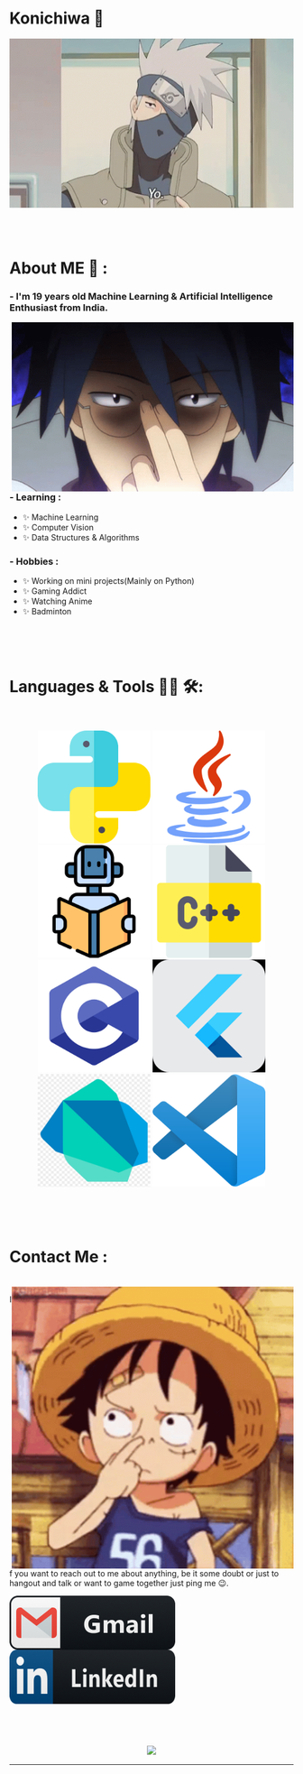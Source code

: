 # Konichiwa 👋

<div align="center">
<img height="300" width="700" alt="GIF" align="center" src="https://github.com/anshul-sharma-2002/anshul-sharma-2002/blob/master/assets/yo.gif">
</div>

</br>
</br>
</br>


# About ME 💬 :

### - I'm 19 years  old Machine Learning & Artificial Intelligence Enthusiast from India.

<img height="300" width="500" alt="GIF" align="right" src="https://github.com/anshul-sharma-2002/anshul-sharma-2002/blob/master/assets/glasses.gif">

### - Learning :
- ✨ Machine Learning
- ✨ Computer Vision
- ✨ Data Structures & Algorithms

### - Hobbies : 
- ✨ Working on mini projects(Mainly on Python)
- ✨ Gaming Addict
- ✨ Watching Anime
- ✨ Badminton

</br>
</br>
</br>



# Languages & Tools 👨‍💻 🛠:
</br>

<p align="center">

<!-- For more icons please follow  https://github.com/MikeCodesDotNET/ColoredBadges -->
<img src="https://github.com/anshul-sharma-2002/anshul-sharma-2002/blob/master/assets/python.png" alt="python" width="200" height="200">
<img src="https://github.com/anshul-sharma-2002/anshul-sharma-2002/blob/master/assets/java.png" alt="java"  width="200" height="200">
<img src="https://github.com/anshul-sharma-2002/anshul-sharma-2002/blob/master/assets/learning.png" alt="AI" width="200" height="200">
<img src="https://github.com/anshul-sharma-2002/anshul-sharma-2002/blob/master/assets/c.png" alt="c++" width="200" height="200">
<img src="https://github.com/anshul-sharma-2002/anshul-sharma-2002/blob/master/assets/c-programming-569564.png" alt="c" width="200" height="200">
<img src="https://github.com/anshul-sharma-2002/anshul-sharma-2002/blob/master/assets/flutter.png" alt="flutter" width="200" height="200">
<img src="https://github.com/anshul-sharma-2002/anshul-sharma-2002/blob/master/assets/dart.png" alt="dart" width="200" height="200">
<img src="https://github.com/anshul-sharma-2002/anshul-sharma-2002/blob/master/assets/vscode.png" alt="vscode" width="200" height="200">
<!-- </br>
<img src="https://github.com/anshul-sharma-2002/anshul-sharma-2002/blob/master/assets/icons/google_cloud_platform.png" alt="google_cloud_platform" width="270" height="50">
<img src="https://github.com/anshul-sharma-2002/anshul-sharma-2002/blob/master/assets/icons/visualstudio_code.png" alt="visualstudio_code" width="240" height="50">
</br>
<img src="https://github.com/anshul-sharma-2002/anshul-sharma-2002/blob/master/assets/icons/pc.png" alt="pc" width="100" height="50">
<img src="https://github.com/anshul-sharma-2002/anshul-sharma-2002/blob/master/assets/icons/edge.png" alt="edge" width="100" height="50">
<img src="https://github.com/anshul-sharma-2002/anshul-sharma-2002/blob/master/assets/icons/playstation@3x.png" alt="playstation" width="150" height="50"> -->
</p>
</br>
</br>
</br>



# Contact Me :

<p>
 </br>


<img height="500" width="500" align="right" alt="GIF" src="https://github.com/anshul-sharma-2002/anshul-sharma-2002/blob/master/assets/luffy.gif">


If you want to reach out to me about anything, be it some doubt or just to hangout and talk or want to game together just ping me 😉.

<a href="mailto:anshulpuransharma@gmail.com">
 <img align="left" alt="Gmail" width="294" height="96" src="https://github.com/anshul-sharma-2002/anshul-sharma-2002/blob/master/assets/icons/gmail.png" />
</a>
<a href="https://www.linkedin.com/in/anshul-sharma-1232a91b0/">
  <img align="left" alt="Linkedin" width="294" height="96" src="https://github.com/anshul-sharma-2002/anshul-sharma-2002/blob/master/assets/icons/linkedin.png" />
</br>
</br>
</br>
<!-- </a>
<a href="https://www.reddit.com/user/X_Ashutosh_X">
  <img align="left" alt=" Reddit" width="130" height="100" src="https://github.com/anshul-sharma-2002/anshul-sharma-2002/blob/master/assets/icons/reddit.png" />
</a>
<a href="https://steamcommunity.com/profiles/76561198182224539/">
  <img align="left" alt="Steam" width="130" height="100" src="https://github.com/anshul-sharma-2002/anshul-sharma-2002/blob/master/assets/icons/steam.png" />
</a> -->
 </p>
 

</br>
</br>
</br>
</br>
</br>
</br>
</br>
</br>
</br>
</br>
</br>



<p align="center" >  
  <a href="https://github.com/anuraghazra/github-readme-stats"> 
<img  src="https://github-readme-stats.vercel.app/api?username=anshul-sharma-2002&&show_icons=true&theme=radical"/>
  </a>
  </p>

*************

